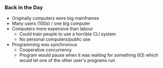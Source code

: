 ###  Back in the Day

- Originally computers were big mainframes
- Many users (100s) / one big computer
- Computers more expensive than labour
	- Could train people to use a horrible CLI system
	- No personal computers/public use
- Programming was synchronous
	- Cooperative concurrency
	- Program would pause when it was waiting for something (IO) which would let one of the other user's programs run
